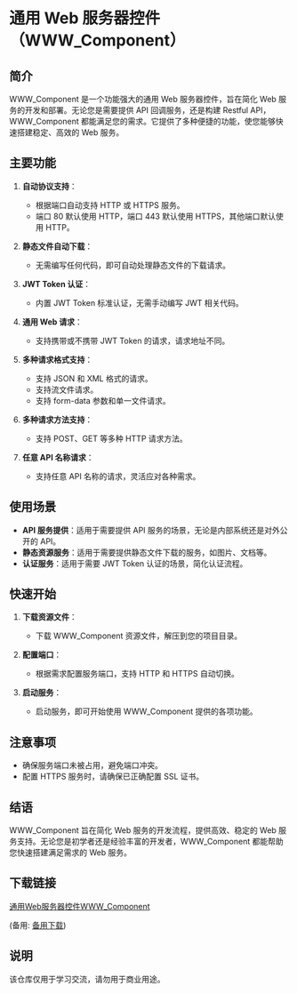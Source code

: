 # 通用 Web 服务器控件（WWW_Component）

## 简介

WWW_Component 是一个功能强大的通用 Web 服务器控件，旨在简化 Web 服务的开发和部署。无论您是需要提供 API 回调服务，还是构建 Restful API，WWW_Component 都能满足您的需求。它提供了多种便捷的功能，使您能够快速搭建稳定、高效的 Web 服务。

## 主要功能

1. **自动协议支持**：
   - 根据端口自动支持 HTTP 或 HTTPS 服务。
   - 端口 80 默认使用 HTTP，端口 443 默认使用 HTTPS，其他端口默认使用 HTTP。

2. **静态文件自动下载**：
   - 无需编写任何代码，即可自动处理静态文件的下载请求。

3. **JWT Token 认证**：
   - 内置 JWT Token 标准认证，无需手动编写 JWT 相关代码。

4. **通用 Web 请求**：
   - 支持携带或不携带 JWT Token 的请求，请求地址不同。

5. **多种请求格式支持**：
   - 支持 JSON 和 XML 格式的请求。
   - 支持流文件请求。
   - 支持 form-data 参数和单一文件请求。

6. **多种请求方法支持**：
   - 支持 POST、GET 等多种 HTTP 请求方法。

7. **任意 API 名称请求**：
   - 支持任意 API 名称的请求，灵活应对各种需求。

## 使用场景

- **API 服务提供**：适用于需要提供 API 服务的场景，无论是内部系统还是对外公开的 API。
- **静态资源服务**：适用于需要提供静态文件下载的服务，如图片、文档等。
- **认证服务**：适用于需要 JWT Token 认证的场景，简化认证流程。

## 快速开始

1. **下载资源文件**：
   - 下载 WWW_Component 资源文件，解压到您的项目目录。

2. **配置端口**：
   - 根据需求配置服务端口，支持 HTTP 和 HTTPS 自动切换。

3. **启动服务**：
   - 启动服务，即可开始使用 WWW_Component 提供的各项功能。

## 注意事项

- 确保服务端口未被占用，避免端口冲突。
- 配置 HTTPS 服务时，请确保已正确配置 SSL 证书。

## 结语

WWW_Component 旨在简化 Web 服务的开发流程，提供高效、稳定的 Web 服务支持。无论您是初学者还是经验丰富的开发者，WWW_Component 都能帮助您快速搭建满足需求的 Web 服务。

## 下载链接
[通用Web服务器控件WWW_Component](https://pan.quark.cn/s/52ff176e6193) 

(备用: [备用下载](https://pan.baidu.com/s/1Cg4ogTa0TeMzUu7PvC_ugA?pwd=1234))

## 说明

该仓库仅用于学习交流，请勿用于商业用途。
